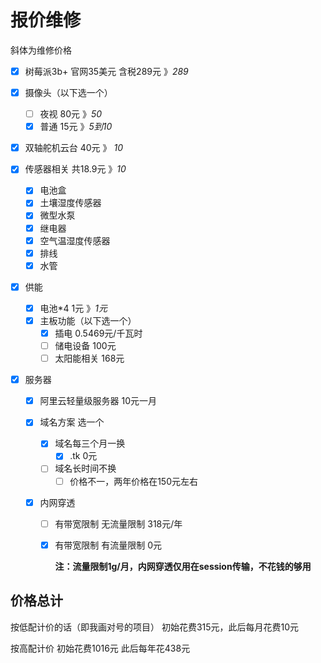 

# 报价维修

斜体为维修价格

- [x] 树莓派3b+       官网35美元    含税289元     》*289*

- [x] 摄像头（以下选一个）   

  - [ ] 夜视 80元     》*50*
  - [x] 普通 15元        》*5到10*

- [x] 双轴舵机云台 40元  》 *10*

- [x] 传感器相关 共18.9元   》*10*

  - [x] 电池盒
  - [x] 土壤湿度传感器
  - [x] 微型水泵
  - [x] 继电器
  - [x] 空气温湿度传感器
  - [x] 排线
  - [x] 水管

- [x] 供能

  - [x] 电池*4    1元    》*1元*
  - [x] 主板功能（以下选一个）
    - [x] 插电  0.5469元/千瓦时
    - [ ] 储电设备 100元
    - [ ] 太阳能相关 168元

- [x] 服务器

  - [x] 阿里云轻量级服务器   10元一月

  - [x] 域名方案 选一个

    - [x] 域名每三个月一换
      - [x] .tk 0元
    - [ ] 域名长时间不换
      - [ ] 价格不一，两年价格在150元左右

  - [x] 内网穿透

    - [ ] 有带宽限制 无流量限制  318元/年

    - [x] 有带宽限制 有流量限制 0元

      ​	**注：流量限制1g/月，内网穿透仅用在session传输，不花钱的够用**

## 价格总计

按低配计价的话（即我画对号的项目）   初始花费315元，此后每月花费10元

按高配计价  初始花费1016元  此后每年花438元





